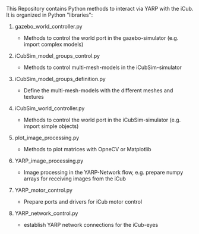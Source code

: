 This Repository contains Python methods to interact via YARP with the iCub.
It is organized in Python "libraries":

1. gazebo_world_controller.py
    - Methods to control the world port in the gazebo-simulator (e.g. import complex models)  
    
2. iCubSim_model_groups_control.py
    - Methods to control multi-mesh-models in the iCubSim-simulator  
    
3. iCubSim_model_groups_definition.py
    - Define the multi-mesh-models with the different meshes and textures  
    
4. iCubSim_world_controller.py
    - Methods to control the world port in the iCubSim-simulator (e.g. import simple objects)  
    
5. plot_image_processing.py
    - Methods to plot matrices with OpneCV or Matplotlib  
    
6. YARP_image_processing.py
    - Image processing in the YARP-Network flow, e.g. prepare numpy arrays for receiving images from the iCub  
    
7. YARP_motor_control.py
    - Prepare ports and drivers for iCub motor control  
    
8. YARP_network_control.py
    - establish YARP network connections for the iCub-eyes  



